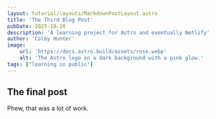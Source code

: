 ```yaml
---
layout: tutorial/layouts/MarkdownPostLayout.astro
title: 'The Third Blog Post'
pubDate: 2025-10-20
description: 'A learning project for Astro and eventually Netlify'
author: 'Colby Hunter'
image:
    url: 'https://docs.astro.build/assets/rose.webp'
    alt: 'The Astro logo on a dark background with a pink glow.'
tags: ["learning in public"]
---
```

## The final post

Phew, that was a lot of work.